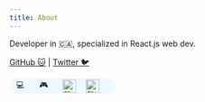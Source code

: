 ```yaml
---
title: About
---
```


Developer in 🇨🇦, specialized in React.js web dev.



[GitHub 🐱](https://github.com/flaming-cl)  |  [Twitter 🐦](https://twitter.com/flaming_cl)

  
<section style="
    display: grid;
    width: 164px;
    grid-template-columns: 1fr 1fr 1fr 1fr;
    background: aliceblue;
    border-radius: 23px;
    padding: 2px 12px;">
    <div>💻</div> 
    <div>🎮</div>
    <img src="https://user-images.githubusercontent.com/51183663/217700781-2377d5e4-9e33-4712-b1da-4de5472e798b.png" width = "24" height = "24" alt="film" align=center />
    <img src="https://user-images.githubusercontent.com/51183663/217701653-5f6a9bcc-a0a4-4e35-9d6d-f3c39623b182.png" width = "24" height = "24" alt="film" align=center />
</section>
